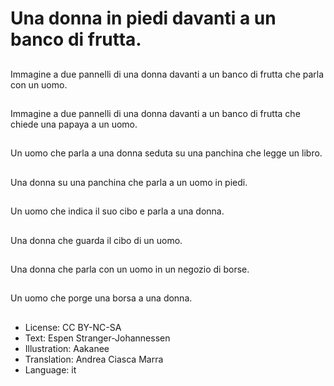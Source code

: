 # Una donna in piedi davanti a un banco di frutta.

##
Immagine a due pannelli di una donna davanti a un banco di frutta che parla con un uomo.

##
Immagine a due pannelli di una donna davanti a un banco di frutta che chiede una papaya a un uomo.

##
Un uomo che parla a una donna seduta su una panchina che legge un libro.

##
Una donna su una panchina che parla a un uomo in piedi.

##
Un uomo che indica il suo cibo e parla a una donna.

##
Una donna che guarda il cibo di un uomo.

##
Una donna che parla con un uomo in un negozio di borse.

##
Un uomo che porge una borsa a una donna.

##
* License: CC BY-NC-SA
* Text: Espen Stranger-Johannessen
* Illustration: Aakanee
* Translation: Andrea Ciasca Marra
* Language: it
